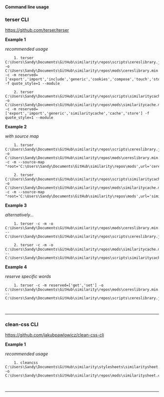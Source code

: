 #### Command line usage

### terser CLI

https://github.com/terser/terser

**Example 1**

*recommended usage*

        1. terser C:\Users\Sandy\Documents\GitHub\similarity\repos\scripts\cereslibrary.js -o C:\Users\Sandy\Documents\GitHub\similarity\repos\mods\cereslibrary.min.js -c -m reserved=['export','import','include','generic','cookies','compose','touch','store'] -f quote_style=1 --module

        2. terser C:\Users\Sandy\Documents\GitHub\similarity\repos\scripts\similaritycache.js -o C:\Users\Sandy\Documents\GitHub\similarity\repos\mods\similaritycache.min.js  -c -m reserved=['export','import','generic','similaritycache','cache','store'] -f quote_style=1 --module



**Example 2**

*with source map*

        1. terser C:\Users\Sandy\Documents\GitHub\similarity\repos\scripts\cereslibrary.js -o C:\Users\Sandy\Documents\GitHub\similarity\repos\mods\cereslibrary.min.js -c -m --source-map  "root='C:\Users\Sandy\Documents\GitHub\similarity\repos\mods',url='cereslibrary.min.js.map'"

        2. terser C:\Users\Sandy\Documents\GitHub\similarity\repos\scripts\similaritycache.js -o C:\Users\Sandy\Documents\GitHub\similarity\repos\mods\similaritycache.min.js -c -m --source-map  "root='C:\Users\Sandy\Documents\GitHub\similarity\repos\mods',url='similaritycache.min.js.map'"

**Example 3**

*alternatively...*

        1. terser -c -m -o C:\Users\Sandy\Documents\GitHub\similarity\repos\mods\cereslibrary.min.js -- C:\Users\Sandy\Documents\GitHub\similarity\repos\scripts\cereslibrary.js

        2. terser -c -m -o C:\Users\Sandy\Documents\GitHub\similarity\repos\mods\similaritycache.min.js -- C:\Users\Sandy\Documents\GitHub\similarity\repos\scripts\similaritycache.js

**Example 4**

*reserve specific words*

        1. terser -c -m reserved=['get','set'] -o C:\Users\Sandy\Documents\GitHub\similarity\repos\mods\cereslibrary.min.js -- C:\Users\Sandy\Documents\GitHub\similarity\repos\scripts\cereslibrary.js

<br>

***

### clean-css CLI

https://github.com/jakubpawlowicz/clean-css-cli

**Example 1**

*recommended usage*

        1. cleancss C:\Users\Sandy\Documents\GitHub\similarity\stylesheets\similaritysheet.css -o C:\Users\Sandy\Documents\GitHub\similarity\repos\mods\similaritysheet.css

<br>

***        
